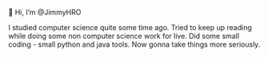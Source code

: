 👋 Hi, I’m @JimmyHRO

I studied computer science quite some time ago. Tried to keep up reading while doing some non computer science work for live. Did some small coding - small python and java tools.
Now gonna take things more seriously. 


<!---
JimmyHRO/JimmyHRO is a ✨ special ✨ repository because its `README.md` (this file) appears on your GitHub profile.
You can click the Preview link to take a look at your changes.
--->

